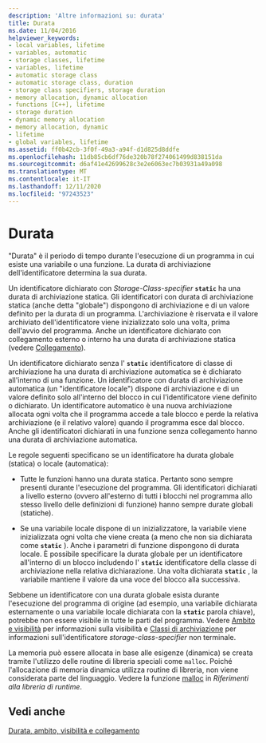 ```yaml
---
description: 'Altre informazioni su: durata'
title: Durata
ms.date: 11/04/2016
helpviewer_keywords:
- local variables, lifetime
- variables, automatic
- storage classes, lifetime
- variables, lifetime
- automatic storage class
- automatic storage class, duration
- storage class specifiers, storage duration
- memory allocation, dynamic allocation
- functions [C++], lifetime
- storage duration
- dynamic memory allocation
- memory allocation, dynamic
- lifetime
- global variables, lifetime
ms.assetid: ff0b42cb-3f0f-49a3-a94f-d1d825d8ddfe
ms.openlocfilehash: 11db85cb6df76de320b78f274061499d838151da
ms.sourcegitcommit: d6af41e42699628c3e2e6063ec7b03931a49a098
ms.translationtype: MT
ms.contentlocale: it-IT
ms.lasthandoff: 12/11/2020
ms.locfileid: "97243523"
---
```

# <a name="lifetime"></a>Durata

"Durata" è il periodo di tempo durante l'esecuzione di un programma in cui esiste una variabile o una funzione. La durata di archiviazione dell'identificatore determina la sua durata.

Un identificatore dichiarato con *Storage-Class-specifier* **`static`** ha una durata di archiviazione statica. Gli identificatori con durata di archiviazione statica (anche detta "globale") dispongono di archiviazione e di un valore definito per la durata di un programma. L'archiviazione è riservata e il valore archiviato dell'identificatore viene inizializzato solo una volta, prima dell'avvio del programma. Anche un identificatore dichiarato con collegamento esterno o interno ha una durata di archiviazione statica (vedere [Collegamento](../c-language/linkage.md)).

Un identificatore dichiarato senza l' **`static`** identificatore di classe di archiviazione ha una durata di archiviazione automatica se è dichiarato all'interno di una funzione. Un identificatore con durata di archiviazione automatica (un "identificatore locale") dispone di archiviazione e di un valore definito solo all'interno del blocco in cui l'identificatore viene definito o dichiarato. Un identificatore automatico è una nuova archiviazione allocata ogni volta che il programma accede a tale blocco e perde la relativa archiviazione (e il relativo valore) quando il programma esce dal blocco. Anche gli identificatori dichiarati in una funzione senza collegamento hanno una durata di archiviazione automatica.

Le regole seguenti specificano se un identificatore ha durata globale (statica) o locale (automatica):

- Tutte le funzioni hanno una durata statica. Pertanto sono sempre presenti durante l'esecuzione del programma. Gli identificatori dichiarati a livello esterno (ovvero all'esterno di tutti i blocchi nel programma allo stesso livello delle definizioni di funzione) hanno sempre durate globali (statiche).

- Se una variabile locale dispone di un inizializzatore, la variabile viene inizializzata ogni volta che viene creata (a meno che non sia dichiarata come **`static`** ). Anche i parametri di funzione dispongono di durata locale. È possibile specificare la durata globale per un identificatore all'interno di un blocco includendo l' **`static`** identificatore della classe di archiviazione nella relativa dichiarazione. Una volta dichiarata **`static`** , la variabile mantiene il valore da una voce del blocco alla successiva.

Sebbene un identificatore con una durata globale esista durante l'esecuzione del programma di origine (ad esempio, una variabile dichiarata esternamente o una variabile locale dichiarata con la **`static`** parola chiave), potrebbe non essere visibile in tutte le parti del programma. Vedere [Ambito e visibilità](../c-language/scope-and-visibility.md) per informazioni sulla visibilità e [Classi di archiviazione](../c-language/c-storage-classes.md) per informazioni sull'identificatore *storage-class-specifier* non terminale.

La memoria può essere allocata in base alle esigenze (dinamica) se creata tramite l'utilizzo delle routine di libreria speciali come `malloc`. Poiché l'allocazione di memoria dinamica utilizza routine di libreria, non viene considerata parte del linguaggio. Vedere la funzione [malloc](../c-runtime-library/reference/malloc.md) in *Riferimenti alla libreria di runtime*.

## <a name="see-also"></a>Vedi anche

[Durata, ambito, visibilità e collegamento](../c-language/lifetime-scope-visibility-and-linkage.md)
